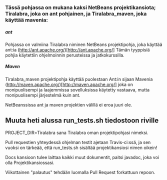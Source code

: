 ### Tässä pohjassa on mukana kaksi NetBeans projektikansiota; Tiralabra, joka on ant pohjainen, ja Tiralabra_maven, joka käyttää mavenia:

##### ant
Pohjassa on valmiina Tiralabra niminen NetBeans projektipohja, joka käyttää ant:ia (http://ant.apache.org/)[http://ant.apache.org/]
Tämän tyyppisiä pohjia käytettiin ohjelmoinnin perusteissa ja jatkokurssilla.

##### Maven
Tiralabra_maven projektipohja käyttää puolestaan Ant:in sijaan Mavenia (http://maven.apache.org/)[http://maven.apache.org/] joka on monipuolisempi ja laajemmissa sovelluksissa käytetty vastaava, mutta monipuolisempi järjestelmä kuin ant.


NetBeanssissa ant ja maven projektien välillä ei eroa juuri ole.


## Muuta heti alussa run_tests.sh tiedostoon riville 
PROJECT_DIR=Tiralabra
sana Tiralabra oman projektipohjasi nimeksi.

Pull requestien yhteydessä ohjelman testit ajetaan Travis-ci:ssä, ja sen vuoksi on tärkeää, että run_tests.sh sisältää projektikansiosi nimen oikein!

Docs kansioon tulee laittaa kaikki muut dokumentit, paitsi javadoc, joka voi olla Projektikansiossasi.

Viikottainen "palautus" tehdään luomalla Pull Request forkattuun repoon.

